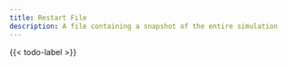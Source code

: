 ```yaml
---
title: Restart File
description: A file containing a snapshot of the entire simulation
---
```


{{< todo-label >}}
